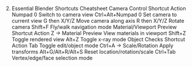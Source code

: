 2. Essential Blender Shortcuts Cheatsheet
Camera Control
Shortcut	Action
Numpad 0	Switch to camera view
Ctrl+Alt+Numpad 0	Set camera to current view
G then X/Y/Z	Move camera along axis
R then X/Y/Z	Rotate camera
Shift+F	Fly/walk navigation mode
Material/Viewport Preview
Shortcut	Action
Z → Material Preview	View materials in viewport
Shift+Z	Toggle rendered view
Alt+Z	Toggle x-ray mode
Object Checks
Shortcut	Action
Tab	Toggle edit/object mode
Ctrl+A → Scale/Rotation	Apply transforms
Alt+G/Alt+R/Alt+S	Reset location/rotation/scale
Ctrl+Tab	Vertex/edge/face selection mode
